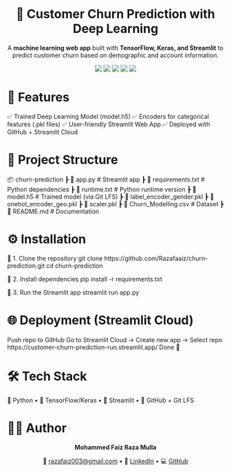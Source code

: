 <h1 align="center"> 🧠 Customer Churn Prediction with Deep Learning </h1> <p align="center"> A <b>machine learning web app</b> built with <b>TensorFlow, Keras, and Streamlit</b> to predict customer churn based on demographic and account information. </p> <p align="center"> <img src="https://img.shields.io/badge/Python-3.8%2B-blue?logo=python"/> <img src="https://img.shields.io/badge/TensorFlow-2.x-orange?logo=tensorflow"/> <img src="https://img.shields.io/badge/Streamlit-WebApp-red?logo=streamlit"/> <img src="https://img.shields.io/badge/Scikit--Learn-ML-yellow?logo=scikitlearn"/> <img src="https://img.shields.io/badge/Status-Completed-brightgreen"/> </p>

<h1>🚀 Features</h1>
✅ Trained Deep Learning Model (model.h5)
✅ Encoders for categorical features (.pkl files)
✅ User-friendly Streamlit Web App
✅ Deployed with GitHub + Streamlit Cloud

<h1>📂 Project Structure</h1>
📦 churn-prediction
 ┣ 📜 app.py                  # Streamlit app
 ┣ 📜 requirements.txt        # Python dependencies
 ┣ 📜 runtime.txt             # Python runtime version
 ┣ 📜 model.h5                # Trained model (via Git LFS)
 ┣ 📜 label_encoder_gender.pkl
 ┣ 📜 onehot_encoder_geo.pkl
 ┣ 📜 scaler.pkl
 ┣ 📜 Churn_Modelling.csv     # Dataset
 ┣ 📜 README.md               # Documentation

 <h1>⚙️ Installation</h1>
🔹 1. Clone the repository
git clone https://github.com/Razafaaiz/churn-prediction.git
cd churn-prediction

🔹 2. Install dependencies
pip install -r requirements.txt

🔹 3. Run the Streamlit app
streamlit run app.py

<h1>🌐 Deployment (Streamlit Cloud)</h1>
Push repo to GitHub
Go to Streamlit Cloud
 → Create new app → Select repo
 https://customer-churn-prediction-run.streamlit.app/
Done 🎉

<h1>🛠️ Tech Stack</h1>
 🐍 Python • 🤖 TensorFlow/Keras • 🎨 Streamlit • 📂 GitHub + Git LFS

<h1>👨‍💻 Author</h1>
<p align="center"> <b>Mohammed Faiz Raza Mulla</b> </p> <p align="center"> 📧 <a href="mailto:razafaiz003@gmail.com">razafaiz003@gmail.com</a> • 🔗 <a href="https://www.linkedin.com/in/faiz-raza/">LinkedIn</a> • 💻 <a href="https://github.com/YOUR_USERNAME">GitHub</a> </p>









